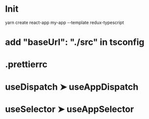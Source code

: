 # Init 
yarn create react-app my-app --template redux-typescript

    
# add  "baseUrl": "./src" in tsconfig

# .prettierrc

# useDispatch ➤ useAppDispatch
# useSelector ➤ useAppSelector